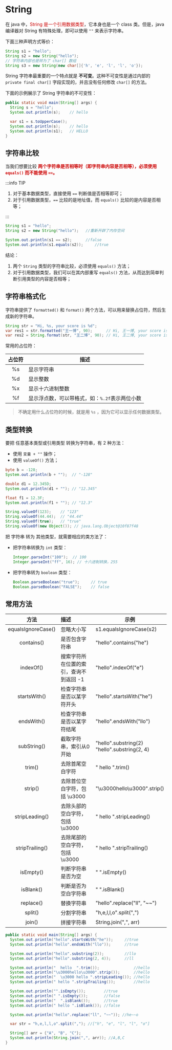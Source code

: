 # String

在 java 中，<span style="color:#CC0000;">String 是一个引用数据类型</span>，它本身也是一个 class 类。但是，java 编译器对 String 有特殊处理，即可以使用 `""` 来表示字符串。



下面三种声明方式等价：

```java
String s1 = "hello";
String s2 = new String("hello");
// 字符串内部也是转为了 char[] 数组
String s3 = new String(new char[]{'h', 'e', 'l', 'l', 'o'});
```

String 字符串最重要的一个特点就是 **不可变**。这种不可变性是通过内部的 `private final char[]` 字段实现的，并且没有任何修改 `char[]` 的方法。

下面的示例展示了 String 字符串的不可变性：

```java
public static void main(String[] args) {
  String s = "hello";
  System.out.println(s); 	// hello

  var s1 = s.toUpperCase();
  System.out.println(s); 	// hello
  System.out.println(s1);   // HELLO
}
```



## 字符串比较

当我们想要比较 <span style="color:#CC0000; font-weight:bold;">两个字符串是否相等时（即字符串内容是否相等），必须使用 `equals()` 而不能使用 `==`。</span>

:::info TIP

1. 对于基本数据类型，直接使用 `==` 判断值是否相等即可；
2. 对于引用数据类型，`==` 比较的是地址值，而 `equals()` 比较的是内容是否相等；

:::

 ```java
 String s1 = "hello";
 String s2 = new String("hello"); 	//重新开辟了内存空间
 
 System.out.println(s1 == s2); 		//false
 System.out.println(s1.equals(s2)); 	//true
 ```

结论：

1. 两个 `String` 类型的字符串比较，必须使用 `equals()` 方法；
2. 对于引用数据类型，我们可以在其内部重写 `equals()` 方法，从而达到简单判断引用类型的内容是否相等；



## 字符串格式化

字符串提供了 `formatted()` 和 `format()` 两个方法，可以用来替换占位符，然后生成新的字符串。

```java
String str = "Hi, %s, your score is %d";
var res1 = str.formatted("王一博", 90);      // Hi, 王一博, your score is 90
var res2 = String.format(str, "王二博", 90); // Hi, 王二博, your score is 90
```

常用的占位符：

| 占位符 | 描述                                           |
| :----: | ---------------------------------------------- |
|   %s   | 显示字符串                                     |
|   %d   | 显示整数                                       |
|   %x   | 显示十六进制整数                               |
|   %f   | 显示浮点数，可以带格式，如：`%.2f`表示两位小数 |

>不确定用什么占位符的时候，就是用 `%s` ，因为它可以显示任何数据类型。



## 类型转换

要把 任意基本类型或引用类型 转换为字符串，有 2 种方法：

- 使用 `变量 + ""` 操作；
- 使用 `valueOf()` 方法；

```java
byte b = -128;
System.out.println(b + "");  // "-128"

double d1 = 12.345D;
System.out.println(d1 + ""); // "12.345"

float f1 = 12.3F;
System.out.println(f1 + ""); // "12.3"
```

```java
String.valueOf(123);    // "123"
String.valueOf(44.44); 	// "44.44"
String.valueOf(true); 	// "true"
String.valueOf(new Object()); // java.lang.Object@10f87f48
```



把 字符串 转为 其他类型，就需要相应的类方法了：

- 把字符串转换为 `int` 类型：

  ```java
  Integer.parseInt("100"); 	// 100
  Integer.parseInt("ff", 16); // 十六进制转换，255
  ```

- 把字符串转为 `boolean` 类型：

  ```java
  Boolean.parseBoolean("true"); 	// true
  Boolean.parseBoolean("FALSE"); 	// false
  ```

  

## 常用方法

|        方法        | 描述                                    | 示例                                              |
| :----------------: | :-------------------------------------- | ------------------------------------------------- |
| equalsIgnoreCase() | 忽略大小写                              | s1.equalsIgnoreCase(s2)                           |
|     contains()     | 是否包含字符串                          | "hello".contains("he")                            |
|     indexOf()      | 搜索字符所在位置的索引，查询不到返回 -1 | "hello".indexOf("e")                              |
|    startsWith()    | 检查字符串是否以某字符开头              | "hello".startsWith("he")                          |
|     endsWith()     | 检查字符串是否以某字符结尾              | "hello".endsWith("llo")                           |
|    subString()     | 截取字符串，索引从0开始                 | "hello".substring(2)<br />"hello".substring(2, 4) |
|       trim()       | 去除首尾空白字符                        | "  hello  ".trim()                                |
|      strip()       | 去除首位空白字符，包括 \u3000           | "\u3000hello\u3000".strip()                       |
|   stripLeading()   | 去除头部的空白字符，包括 \u3000         | " hello ".stripLeading()                          |
|  stripTrailing()   | 去除尾部的空白字符，包括 \u3000         | " hello ".stripTrailing()                         |
|     isEmpty()      | 判断字符串是否为空                      | " ".isEmpty()                                     |
|     isBlank()      | 判断是否为空白字符串                    | "  ".isBlank()                                    |
|     replace()      | 替换字符串                              | "hello".replace("ll", "~~")                       |
|      split()       | 分割字符串                              | "h,e,l,l,o".split(",")                            |
|       join()       | 拼接字符串                              | String.join(",", arr)                             |

```java
public static void main(String[] args) {
  System.out.println("hello".startsWith("he"));		//true
  System.out.println("hello".endsWith("llo"));		//true

  System.out.println("hello".substring(2)); 	    //llo
  System.out.println("hello".substring(2, 4)); 		//ll

  System.out.println("  hello  ".trim()); 			    //hello
  System.out.println("\u3000hello\u3000".strip()); 	    //hello
  System.out.println("  \u3000 hello ".stripLeading()); //hello
  System.out.println(" hello ".stripTrailing()); 		//hello

  System.out.println("".isEmpty()); 	   //true
  System.out.println(" ".isEmpty()); 	   //false
  System.out.println("  ".isBlank()); 	   //true
  System.out.println(" hello ".isBlank()); //false

  System.out.println("hello".replace("ll", "~~")); //he~~o

  var str = "h,e,l,l,o".split(","); //["h", "e", "l", "l", "o"]

  String[] arr = {"A", "B", "C"};
  System.out.println(String.join(",", arr)); //A,B,C
}
```
